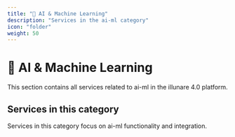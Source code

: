 ```yaml
---
title: "🤖 AI & Machine Learning"
description: "Services in the ai-ml category"
icon: "folder"
weight: 50
---
```


# 🤖 AI & Machine Learning

This section contains all services related to ai-ml in the illunare 4.0 platform.

## Services in this category

Services in this category focus on ai-ml functionality and integration.

